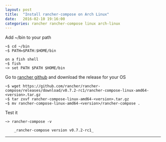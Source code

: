 ```yaml
---
layout: post
title:  "Install rancher-compose on Arch Linux"
date:   2016-02-10 19:16:00
categories: rancher rancher-compose linux arch-linux
---
```



Add ~/bin to your path

    ~$ cd ~/bin
    ~$ PATH=$PATH:$HOME/bin 

    on a fish shell
    ~$ fish
    ~> set PATH $PATH $HOME/bin

Go to [rancher github] and download the release for your OS

    ~$ wget https://github.com/rancher/rancher-compose/releases/download/v0.7.2-rc1/rancher-compose-linux-amd64-<version>.tar.gz
    ~$ tar zxvf rancher-compose-linux-amd64-<version>.tar.gz
    ~$ mv rancher-compose-linux-amd64-<version>/rancher-compose .


Test it

    ~> rancher-compose -v

        _rancher-compose version v0.7.2-rc1_


---
[rancher github]: <https://github.com/rancher/rancher-compose/releases>
